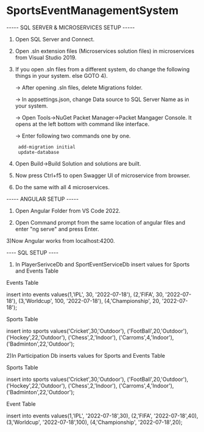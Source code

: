 # SportsEventManagementSystem
----- SQL SERVER & MICROSERVICES SETUP -----

1) Open SQL Server and Connect.

2) Open .sln extension files (Microservices solution files) in microservices from Visual Studio 2019.

3) If you open .sln files from a different system, do change the following things in your system. else GOTO 4).

	-> After opening .sln files, delete Migrations folder.
	
	-> In appsettings.json, change Data source to SQL Server Name as in your system.

	-> Open Tools->NuGet Packet Manager->Packet Mangager Console. It opens at the left bottom with command like interface.

	-> Enter following two commands one by one.
		
		add-migration initial
		update-database

4) Open Build->Build Solution and solutions are built.

5) Now press Ctrl+f5 to open Swagger UI of microservice from browser.

6) Do the same with all 4 microservices.

----- ANGULAR SETUP -----

1) Open Angular Folder from VS Code 2022.

2) Open Command prompt from the same location of angular files and enter "ng serve" and press Enter.

3)Now Angular works from localhost:4200.

---- SQL SETUP ----
1) In PlayerSerivceDb  and SportEventServiceDb insert values for Sports and Events Table

Events Table

insert into events values(1,'IPL', 30, '2022-07-18'),
(2,'FIFA', 30, '2022-07-18'),
(3,'Worldcup', 100, '2022-07-18'),
(4,'Championship', 20, '2022-07-18');

Sports Table

insert into sports values('Cricket',30,'Outdoor'),
('FootBall',20,'Outdoor'),
('Hockey',22,'Outdoor'),
('Chess',2,'Indoor'),
('Carroms',4,'Indoor'),
('Badminton',22,'Outdoor');

2)In Participation Db inserts values for Sports and Events Table

Sports Table

insert into sports values('Cricket',30,'Outdoor'),
('FootBall',20,'Outdoor'),
('Hockey',22,'Outdoor'),
('Chess',2,'Indoor'),
('Carroms',4,'Indoor'),
('Badminton',22,'Outdoor');

Event Table

insert into events values(1,'IPL', '2022-07-18',30),
(2,'FIFA', '2022-07-18',40),
(3,'Worldcup', '2022-07-18',100),
(4,'Championship', '2022-07-18',20);

